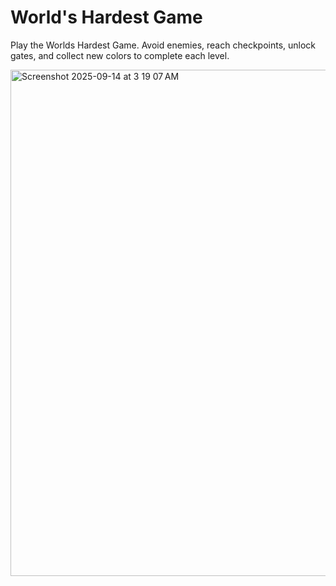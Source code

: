 # World's Hardest Game

Play the Worlds Hardest Game. Avoid enemies, reach checkpoints, unlock gates, and collect new colors to complete each level.

<img width="810" alt="Screenshot 2025-09-14 at 3 19 07 AM" src="https://github.com/user-attachments/assets/4839956e-7499-412e-a14c-80002f2202bc" />
